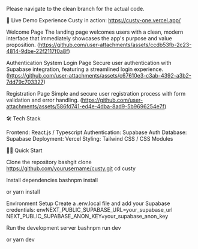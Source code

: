 Please navigate to the clean branch for the actual code.

🚀 Live Demo Experience Custy in action: https://custy-one.vercel.app/ 


Welcome Page The landing page welcomes users with a clean, modern interface that immediately showcases the app's purpose and value proposition. (https://github.com/user-attachments/assets/ccdb53fb-2c23-4814-9dbe-22f2117f0a8f)

Authentication System Login Page Secure user authentication with Supabase integration, featuring a streamlined login experience. (https://github.com/user-attachments/assets/c67610e3-c3ab-4392-a3b2-7dd79c703327)

Registration Page Simple and secure user registration process with form validation and error handling. (https://github.com/user-attachments/assets/586fd741-ed4e-4dba-8ad9-5b9696254e7f)

🛠️ Tech Stack

Frontend: React.js / Typescript Authentication: Supabase Auth Database: Supabase Deployment: Vercel Styling: Tailwind CSS / CSS Modules

🏃‍♂️ Quick Start

Clone the repository bashgit clone https://github.com/yourusername/custy.git cd custy

Install dependencies bashnpm install

or
yarn install

Environment Setup Create a .env.local file and add your Supabase credentials: envNEXT_PUBLIC_SUPABASE_URL=your_supabase_url NEXT_PUBLIC_SUPABASE_ANON_KEY=your_supabase_anon_key

Run the development server bashnpm run dev

or
yarn dev
